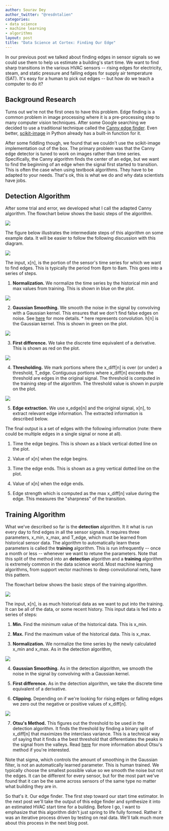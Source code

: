 ```yaml
---
author: Sourav Dey
author_twitter: "@resdntalien"
categories:
- data science
- machine learning
- algorithms
layout: post
title: "Data Science at Cortex: Finding Our Edge"
---
```


In our previous post we talked about finding edges in sensor signals so we could use them to help us estimate a building's start time.  We want to find sharp transitions in the various HVAC sensors -- rising edges for electricity, steam, and static pressure and falling edges for supply air temperature (SAT).  It's easy for a human to pick out edges -- but how do we teach a computer to do it?

<!--break-->

## Background Research

Turns out we're not the first ones to have this problem. Edge finding is a common problem in image processing where it is a pre-processing step to many computer vision techniques.  After some Google searching we decided to use a traditional technique called the [Canny edge finder](https://en.wikipedia.org/wiki/Canny_edge_detector). Even better, [scikit-image](http://scikit-image.org/docs/dev/auto_examples/plot_canny.html) in Python already has a built-in function for it.  

After some fiddling though, we found that we couldn't use the scikit-image implementation out of the box.  The primary problem was that the Canny edge detector is tuned to work on images rather than time series.  Specifically, the Canny algorithm finds the center of an edge, but we want to find the beginning of an edge when the signal first started to transition.  This is often the case when using textbook algorithms.  They have to be adapted to your needs.  That's ok, this is what we do and why data scientists have jobs.

## Detection Algorithm

After some trial and error, we developed what I call the adapted Canny algorithm.  The flowchart below shows the basic steps of the algorithm.

<img src="https://s3.amazonaws.com/cortex-blog-content/images/01_detection_algorithm.png">

The figure below illustrates the intermediate steps of this algorithm on some example data.  It will be easier to follow the following discussion with this diagram.

<img src="https://s3.amazonaws.com/cortex-blog-content/images/02_edge_graph.png">

The input, x[n], is the portion of the sensor's time series for which we want to find edges.  This is typically the period from 8pm to 8am. This goes into a series of steps.

1.  **Normalization.**  We normalize the time series by the historical min and max values from training.  This is shown in blue on the plot.
<img src="https://s3.amazonaws.com/cortex-blog-content/images/03_x_norm_min.png">

2.  **Gaussian Smoothing.**  We smooth the noise in the signal by convolving with a Gaussian kernel.  This ensures that we don't find false edges on noise.  See [here](https://en.wikipedia.org/wiki/Gaussian_filter) for more details.  * here represents convolution. h[n] is the Gaussian kernel. This is shown in green on the plot.
<img src="https://s3.amazonaws.com/cortex-blog-content/images/04_smooth_norm.png">

3.  **First difference.**   We take the discrete time equivalent of a derivative.  This is shown as red on the plot.
<img src="https://s3.amazonaws.com/cortex-blog-content/images/05_smooth_smooth.png">

4.  **Thresholding.**  We mark portions where the x_diff[n] is over (or under) a threshold, T_edge.   Contiguous portions where x_diff[n] exceeds the threshold are edges in the original signal.  The threshold is computed in the training step of the algorithm.  The threshold value is shown in purple on the plot. 
<img src="https://s3.amazonaws.com/cortex-blog-content/images/06_edge_otherwise.png">

5.  **Edge extraction.**  We use x_edge[n] and the original signal, x[n], to extract relevant edge information.  The extracted information is described below.

The final output is a set of edges with the following information (note: there could be multiple edges in a single signal or none at all).  

1.  Time the edge begins.  This is shown as a black vertical dotted line on the plot.

2.  Value of x[n] when the edge begins. 

3.  Time the edge ends.  This is shown as a grey vertical dotted line on the plot.

4.  Value of x[n] when the edge ends.

5.  Edge strength which is computed as the max x_diff[n] value during the edge.  This measures the "sharpness" of the transition. 

## Training Algorithm

What we've described so far is the **detection** algorithm.  It it what is run every day to find edges in all the sensor signals.  It requires three parameters, x_min, x_max, and T_edge, which must be learned from historical sensor data.  The algorithm to automatically learn these parameters is called the **training** algorithm.  This is run infrequently -- once a month or less -- whenever we want to retune the parameters.   Note that this split of the method into an **detection** algorithm and a **training** algorithm is extremely common in the data science world.  Most machine learning algorithms, from support vector machines to deep convolutional nets, have this pattern. 

The flowchart below shows the basic steps of the training algorithm.

<img src="https://s3.amazonaws.com/cortex-blog-content/images/07_training_algorithm.png">

The input, x[n], is as much historical data as we want to put into the training.  It can be all of the data, or some recent history.  This input data is fed into a series of steps: 

1.  **Min.** Find the minimum value of the historical data. This is x_min.

2.  **Max.** Find the maximum value of the historical data. This is x_max.

3.  **Normalization.**  We normalize the time series by the newly calculated x_min and x_max.  As in the detection algorithm,
<img src="https://s3.amazonaws.com/cortex-blog-content/images/08_xnorm_max_min.png">

4.  **Gaussian Smoothing.** As in the detection algorithm, we smooth the noise in the signal by convolving with a Gaussian kernel.  

5.  **First difference.** As in the detection algorithm, we take the discrete time equivalent of a derivative.

6.  **Clipping.** Depending on if we're looking for rising edges or falling edges we zero out the negative or positive values of x_diff[n].
<img src="https://s3.amazonaws.com/cortex-blog-content/images/09_clip.png">

7.  **Otsu's Method.**  This figures out the threshold to be used in the detection algorithm.  It finds the threshold by finding a binary split of x_diff[n] that maximizes the interclass variance. This is a technical way of saying that it finds a the best threshold that differentiates the peaks in the signal from the valleys. Read [here](https://en.wikipedia.org/wiki/Otsu%27s_method) for more information about Otsu's method if you're interested. 

Note that sigma, which controls the amount of smoothing in the Gaussian filter, is not an automatically learned parameter.  This is human trained.  We typically choose the smallest possible value so we smooth the noise but not the edges.  It can be different for every sensor, but for the most part we've found that it can be the same across sensors of the same type no matter what building they are in.  

So that's it. Our edge finder. The first step toward our start time estimator.  In the next post we'll take the output of this edge finder and synthesize it into an estimated HVAC start time for a building.  Before I go, I want to emphasize that this algorithm didn't just spring to life fully formed. Rather it was an iterative process driven by testing on real data.  We'll talk much more about this process in the next blog post.